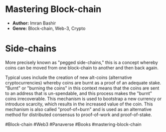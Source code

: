 # Mastering Block-chain
- **Author:** Imran Bashir
- **Genre:** Block-chain, Web-3, Crypto

# Side-chains 
More precisely known as "pegged side-chains," this is a concept whereby coins can be moved from one block-chain to another and then back again. 

Typical uses include the creation of new alt-coins (alternative cryptocurrencies) whereby coins are burnt as a proof of an adequate stake. "Burnt" or "burning the coins" in this context means that the coins are sent to an address that is un-spendable, and this process makes the "burnt" coins irrecoverable. This mechanism is used to bootstrap a new currency or introduce scarcity, which results in the increased value of the coin. This mechanism is also called "proof-of=burn" and is used as an alternative method for distributed consensus to proof-of-work and proof-of-stake.

#Block-chain #Web3 #Panaverse #Books #mastering-block-chain 
